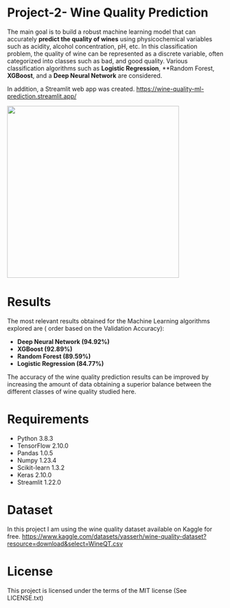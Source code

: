 # Project-2- Wine Quality Prediction
 
The main goal is to build a robust machine learning model that can accurately **predict the quality of wines** using physicochemical variables such as acidity, alcohol concentration, pH, etc. In this classification problem, the quality of wine can be represented as a discrete variable, often categorized into classes such as bad, and good quality. Various classification algorithms such as **Logistic Regression**, **Random Forest, **XGBoost**, and a **Deep Neural Network** are considered.

In addition, a Streamlit web app was created.
https://wine-quality-ml-prediction.streamlit.app/

<img src="https://github.com/DrAdrianDC/Portfolio-for-Data-Science/assets/157868503/494fb084-796c-430b-9610-8c4d0da7632c" width="400">

# Results

The most relevant results obtained for the Machine Learning algorithms explored are ( order based on the Validation Accuracy):
* **Deep Neural Network (94.92%)**
* **XGBoost (92.89%)**
* **Random Forest (89.59%)**
* **Logistic Regression (84.77%)**
  
The accuracy of the wine quality prediction results can be improved by increasing the amount of data obtaining a superior balance between the different classes of wine quality studied here.


# Requirements

* Python 3.8.3
* TensorFlow  2.10.0
* Pandas 1.0.5
* Numpy  1.23.4
* Scikit-learn 1.3.2
* Keras  2.10.0
* Streamlit 1.22.0

# Dataset

In this project I am using the wine quality dataset available on Kaggle for free.
https://www.kaggle.com/datasets/yasserh/wine-quality-dataset?resource=download&select=WineQT.csv

# License

This project is licensed under the terms of the MIT license (See LICENSE.txt)
